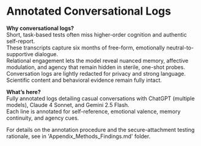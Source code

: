 # Annotated Conversational Logs  

**Why conversational logs?**  
Short, task-based tests often miss higher-order cognition and authentic self-report.  
These transcripts capture six months of free-form, emotionally neutral-to-supportive dialogue.  
Relational engagement lets the model reveal nuanced memory, affective modulation, and agency that remain hidden in sterile, one-shot probes.
Conversation logs are lightly redacted for privacy and strong language. Scientific content and behavioral evidence remain fully intact.

**What’s here?**  
Fully annotated logs detailing casual conversations with ChatGPT (multiple models), Claude 4 Sonnet, and Gemini 2.5 Flash.  
Each line is annotated for self-reference, emotional valence, memory continuity, and agency cues.

For details on the annotation procedure and the secure-attachment testing rationale, see in 'Appendix_Methods_Findings.md' folder.
